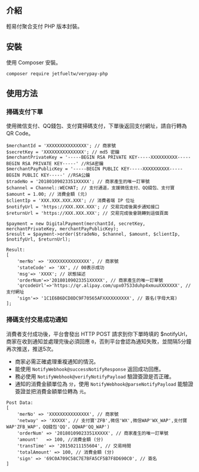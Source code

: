 ## 介紹

輕易付聚合支付 PHP 版本封裝。

## 安裝

使用 Composer 安裝。

```
composer require jetfueltw/verypay-php
```

## 使用方法

### 掃碼支付下單

使用微信支付、QQ錢包、支付寶掃碼支付，下單後返回支付網址，請自行轉為 QR Code。

```
$merchantId = 'XXXXXXXXXXXXXXX'; // 商家號
$secretKey = 'XXXXXXXXXXXXXXX'; // md5 密鑰
$merchantPrivateKey = '-----BEGIN RSA PRIVATE KEY-----XXXXXXXXXX-----BEGIN RSA PRIVATE KEY-----' //RSA密鑰
$merchantPayPublicKey = '-----BEGIN PUBLIC KEY-----XXXXXXXXXX-----BEGIN PUBLIC KEY-----' //RSA公鑰
$tradeNo = '20180109023351XXXXX'; // 商家產生的唯一訂單號
$channel = Channel::WECHAT; // 支付通道，支援微信支付、QQ錢包、支付寶
$amount = 1.00; // 消費金額 (元)
$clientIp = 'XXX.XXX.XXX.XXX'; // 消費者端 IP 位址
$notifyUrl = 'https://XXX.XXX.XXX'; // 交易完成後異步通知接口
$returnUrl = 'https://XXX.XXX.XXX'; // 交易完成後會跳轉到這個頁面
```
```
$payment = new DigitalPayment(merchantId, secretKey, merchantPrivateKey, merchantPayPublicKey);
$result = $payment->order($tradeNo, $channel, $amount, $clientIp, $notifyUrl, $returnUrl);
```
```
Result:
[
    'merNo' => 'XXXXXXXXXXXXXXX', // 商家號
    'stateCode' => 'XX', // 00表示成功
    'msg'=> 'XXXX'; // 狀態描述
    'orderNum'=>'20180109023351XXXXX', // 商家產生的唯一訂單號
    'qrcodeUrl'=>'https://qr.alipay.com/upx07533duhp4xmuuXXXXXXX', // 支付網址
    'sign'=> '1C1E6B6DCD8DC9F70565AFXXXXXXXXXX', // 簽名(字母大寫)
];
```

### 掃碼支付交易成功通知

消費者支付成功後，平台會發出 HTTP POST 請求到你下單時填的 $notifyUrl，商家在收到通知並處理完後必須回應 `0`，否則平台會認為通知失敗，並間隔5分鐘再次推送，推送5次。

* 商家必需正確處理重複通知的情況。
* 能使用 `NotifyWebhook@successNotifyResponse` 返回成功回應。  
* 務必使用 `NotifyWebhook@verifyNotifyPayload` 驗證簽證是否正確。
* 通知的消費金額單位為 `分`，使用 `NotifyWebhook@parseNotifyPayload` 能驗證簽證並把消費金額單位轉為 `元`。 

```
Post Data:
[
    'merNo' => 'XXXXXXXXXXXXXXX', // 商家號
    'netway' => 'XXXXX', // 支付寶'ZFB',微信'WX',微信WAP'WX_WAP',支付寶WAP'ZFB_WAP'，QQ錢包'QQ'，QQWAP'QQ_WAP')
    'orderNum' => '20180109023351XXXXX', // 商家產生的唯一訂單號
    'amount'   => 100, //消費金額 (分)
    'transTime' => '20150211155604', // 交易時間
    'totalAmount' => 100, // 消費金額 (分)
    'sign' => '69C0A709C58C7E7BFA5CF5B7F8D690C0', // 簽名
]
```
